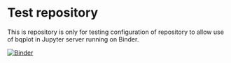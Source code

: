 Test repository
===============

This is repository is only for testing configuration of repository to allow
use of bqplot in Jupyter server running on Binder.

[![Binder](https://mybinder.org/badge.svg)](https://mybinder.org/v2/gh/nikolasibalic/bqplot-in-jupyter.git/master?filepath=index.ipynb)
